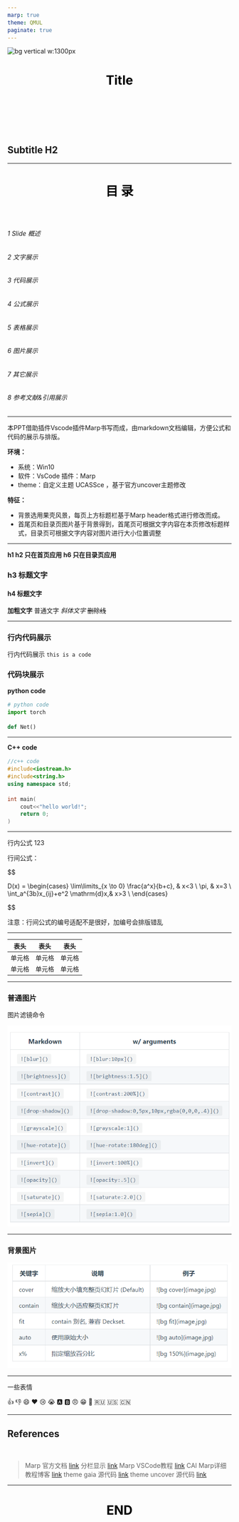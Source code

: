```yaml
---
marp: true
theme: QMUL
paginate: true
---
```

<style scoped>
    section {
        text-align: Left;
    }
    h1 {
        color: rgb(0, 0, 0);
        margin-bottom: 30px;
    }
</style>
<!--
_paginate: false
_footer: 'Designed by xxlgenius 2023-8-30'
-->
![bg vertical w:1300px](images/bg0.1.png)
# Title
<br/>
<br/>
<br/>
<br/>

## Subtitle H2

---

<!--
_paginate: false 
-->

# 目 录

<br/>

###### 1 Slide 概述
###### 2 文字展示
###### 3 代码展示
###### 4 公式展示
###### 5 表格展示
###### 6 图片展示
###### 7 其它展示
###### 8 参考文献&引用展示

---
<!-- _header: 1 Slide概述 -->

本PPT借助插件Vscode插件Marp书写而成，由markdown文档编辑，方便公式和代码的展示与排版。

**环境：**
- 系统：Win10
- 软件：VsCode 插件：Marp
- theme：自定义主题 UCASSce ，基于官方uncover主题修改
  
**特征：**
- 背景选用果壳风景，每页上方标题栏基于Marp header格式进行修改而成。
- 首尾页和目录页图片基于背景得到，首尾页可根据文字内容在本页修改标题样式，目录页可根据文字内容对图片进行大小位置调整

---
<!-- _header: 2 文字展示 -->
**h1 h2 只在首页应用 h6 只在目录页应用**
### h3 标题文字
#### h4 标题文字
**加粗文字**
普通文字
*斜体文字*
~~删除线~~


---
<!--_header: 3 代码展示 -->

### 行内代码展示
行内代码展示 `this is a code`

### 代码块展示
**python code**

``` python
# python code 
import torch

def Net()

```
---
<!--_header: 4 代码展示 -->

**C++ code**
``` C++
//c++ code 
#include<iostream.h>
#include<string.h>
using namespace std;

int main(
    cout<<"hello world!";
    return 0;
)

```
---
<!--_header: 5 公式展示 -->

行内公式 $123$

行间公式：

$$

D(x) = \begin{cases}
\lim\limits_{x \to 0} \frac{a^x}{b+c}, & x<3 \\
\pi, & x=3 \\
\int_a^{3b}x_{ij}+e^2 \mathrm{d}x,& x>3 \\
\end{cases} 

$$

注意：行间公式的编号适配不是很好，加编号会排版错乱

---
<!--_header: 6 表格展示 -->

|  表头   | 表头  | 表头 |
|  ----  | ----  |--- |
| 单元格  | 单元格 |单元格|
| 单元格  | 单元格 |单元格|

---
<!--_header: 7 图片展示 -->
### 普通图片
图片滤镜命令

![img w:500px](images/photo.png)


---

<!--_header: 8 图片展示 -->
### 背景图片

![bg contain](images/bg.png)

---
<!--_header: 9 其它展示 -->
一些表情

:+1: :-1: :smile: :heart: :cry: :sob: :a: :b: :angry: :grin: :tongue: :ru: :us: :cn:

---

## References

<br/>

> Marp 官方文档 [link](https://marpit.marp.app/markdown)
> 分栏显示  [link](https://github.com/marp-team/marp/discussions/192)
> Marp VSCode教程 [link](https://github.com/marp-team/marp-vscode)
> CAI Marp详细教程博客 [link](https://caizhiyuan.gitee.io/categories/skills/20200730-marp.html#%E5%8A%9F%E8%83%BD)
> theme gaia 源代码 [link](https://github.com/marp-team/marp-core/blob/main/themes/gaia.scss)
> theme uncover 源代码 [link](https://github.com/marp-team/marp-core/blob/main/themes/uncover.scss)

---
<style scoped>
    section {
  text-align: center;
    }
    h1{
        text-align:center;
    }
   
</style>

<!--
_paginate: false、
_footer: 'Designed by xxlgenius 2023-8-30' 
-->



# END



